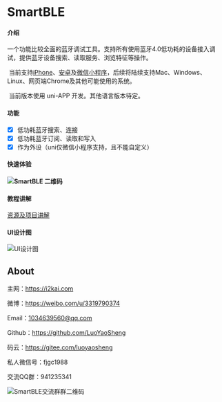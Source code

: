 # SmartBLE

#### 介绍

​	一个功能比较全面的蓝牙调试工具。支持所有使用蓝牙4.0低功耗的设备接入调试，提供蓝牙设备搜索、读取服务、浏览特征等操作。

​    当前支持[iPhone](https://apps.apple.com/us/app/lightble/id1614439113)、[安卓](https://gitee.com/luoyaosheng/smart-ble/attach_files/998543/download/LightBLE.apk)及[微信小程序](https://i2kai.com/SmartBLE)，后续将陆续支持Mac、Windows、Linux、网页端Chrome及其他可能使用的系统。

​	当前版本使用 uni-APP 开发。其他语言版本待定。

#### 功能

- [x] 低功耗蓝牙搜索、连接
- [x] 低功耗蓝牙订阅、读取和写入
- [x] 作为外设（uni仅微信小程序支持，且不能自定义）

#### 快速体验

#### ![SmartBLE 二维码](https://tva1.sinaimg.cn/large/e6c9d24ely1h12l2i1zc1j20ub0beq5l.jpg)

#### 教程讲解

[资源及项目讲解](https://gitbook.cn/m/mazi/activity/6233fb8dc0de21254113028e?utm_source=weixinNotification)

#### UI设计图

![UI设计图](https://tva1.sinaimg.cn/large/e6c9d24ely1gztb1931goj20yw0og0vg.jpg)

## About

主网：<https://i2kai.com>

微博：<https://weibo.com/u/3319790374>

Email：[1034639560@qq.com](1034639560@qq.com)

Github：<https://github.com/LuoYaoSheng>  

码云：<https://gitee.com/luoyaosheng>

私人微信号：fjgc1988 

交流QQ群：941235341

 ![SmartBLE交流群群二维码](https://tva1.sinaimg.cn/large/e6c9d24ely1h09s5mlx9uj206a082t95.jpg)

